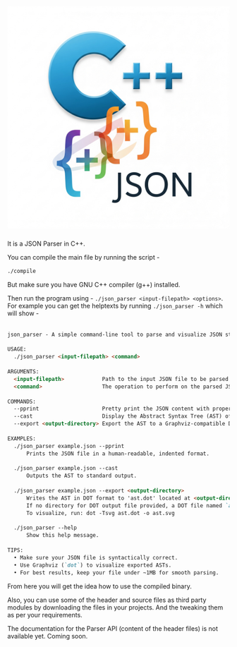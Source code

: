 # ![json-parser-logo](https://github.com/Debajyati/json-parser/blob/main/JSON%20Parser%20Logo.png)

It is a JSON Parser in C++. 

You can compile the main file by running the script - 
```bash
./compile
```
But make sure you have GNU C++ compiler (g++) installed.

Then run the program using - `./json_parser <input-filepath> <options>`.
For example you can get the helptexts by running `./json_parser -h` which will show - 
```markdown

json_parser - A simple command-line tool to parse and visualize JSON structures.

USAGE:
  ./json_parser <input-filepath> <command>

ARGUMENTS:
  <input-filepath>            Path to the input JSON file to be parsed.
  <command>                   The operation to perform on the parsed JSON.

COMMANDS:
  --pprint                    Pretty print the JSON content with proper formatting and highlighting.
  --cast                      Display the Abstract Syntax Tree (AST) of the JSON in console.
  --export <output-directory> Export the AST to a Graphviz-compatible DOT file.

EXAMPLES:
  ./json_parser example.json --pprint
      Prints the JSON file in a human-readable, indented format.

  ./json_parser example.json --cast
      Outputs the AST to standard output.

  ./json_parser example.json --export <output-directory>
      Writes the AST in DOT format to 'ast.dot' located at <output-directory>.
      If no directory for DOT output file provided, a DOT file named `ast.dot` will be generated in the same dirctory of the program binary.
      To visualize, run: dot -Tsvg ast.dot -o ast.svg

  ./json_parser --help
      Show this help message.

TIPS:
  • Make sure your JSON file is syntactically correct.
  • Use Graphviz (`dot`) to visualize exported ASTs.
  • For best results, keep your file under ~1MB for smooth parsing.

```

From here you will get the idea how to use the compiled binary.

Also, you can use some of the header and source files as third party modules by downloading the files in your projects. And the tweaking them as per your requirements. 

The documentation for the Parser API (content of the header files) is not available yet. Coming soon.
